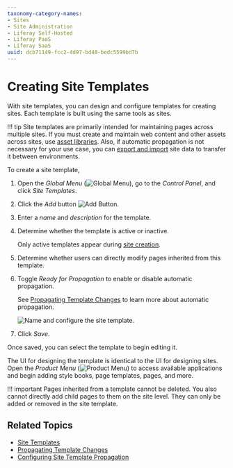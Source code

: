 ```yaml
---
taxonomy-category-names:
- Sites
- Site Administration
- Liferay Self-Hosted
- Liferay PaaS
- Liferay SaaS
uuid: dcb71149-fcc2-4d97-bd48-bedc5599bd7b
---
```


# Creating Site Templates

With site templates, you can design and configure templates for creating sites. Each template is built using the same tools as sites.

!!! tip
    Site templates are primarily intended for maintaining pages across multiple sites. If you must create and maintain web content and other assets across sites, use [asset libraries](../../../content-authoring-and-management/asset-libraries.md). Also, if automatic propagation is not necessary for your use case, you can [export and import](./exporting-importing-site-templates.md) site data to transfer it between environments.

To create a site template,

1. Open the *Global Menu* (![Global Menu](../../../images/icon-applications-menu.png)), go to the *Control Panel*, and click *Site Templates*.

1. Click the *Add* button ![Add Button](../../../images/icon-add.png).

1. Enter a *name* and *description* for the template.

1. Determine whether the template is active or inactive.

   Only active templates appear during [site creation](../adding-a-site.md).

1. Determine whether users can directly modify pages inherited from this template.

1. Toggle *Ready for Propagation* to enable or disable automatic propagation.

   See [Propagating Template Changes](./propagating-template-changes.md) to learn more about automatic propagation.

   ![Name and configure the site template.](./creating-site-templates/images/01.png)

1. Click *Save*.

Once saved, you can select the template to begin editing it.

The UI for designing the template is identical to the UI for designing sites. Open the *Product Menu* (![Product Menu](../../../images/icon-product-menu.png)) to access available applications and begin adding style books, page templates, pages, and more.

!!! important
    Pages inherited from a template cannot be deleted. You also cannot directly add child pages to them on the site level. They can only be added or removed in the site template.

## Related Topics

- [Site Templates](../site-templates.md)
- [Propagating Template Changes](./propagating-template-changes.md)
- [Configuring Site Template Propagation](./configuring-site-template-propagation.md)
